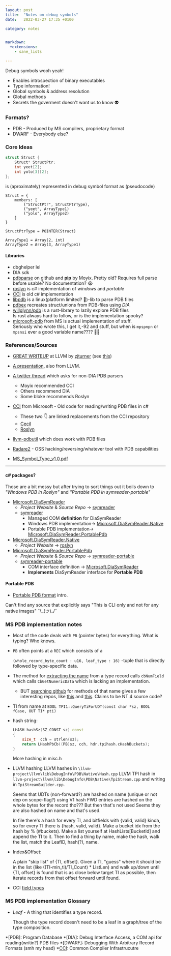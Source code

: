 ```yaml
---
layout: post
title:  "Notes on debug symbols"
date:   2022-03-27 17:35 +0100

category: notes


markdown:
  +extensions:
    - sane_lists

---
```


Debug symbols wooh yeah!

* Enables introspection of binary executables
* Type information!
* Global symbols & address resolution
* Global methods
* Secrets the goverment doesn't want us to know 👽

### Formats?

* PDB - Produced by MS compilers, proprietary format
* DWARF - Everybody else?

### Core Ideas

```c++
struct Struct {
    Struct* StructPtr;
    int yeet[2];
    int yolo[3][2];
};
```
is (aproximately) represented in debug symbol format as (pseudocode)
```python3
Struct = {
    members: [
        ("StructPtr", StructPtrType),
        ("yeet", ArrayType1)
        ("yolo", ArrayType2)
    ]
}

StructPtrType = POINTER(Struct)

ArrayType1 = Array(2, int)
ArrayType2 = Array(3, ArrayType1)

```


#### Libraries

* dbghelper lel
* DIA sdk
* [pdbparse] on github and **pip** by Moyix. Pretty old? Requires full parse before usable? No documentation? 😭
* [roslyn] is c# implementation of _windows_ and _portable_
* [CCI] is old c# implementation
* [libpdb] is a linux(platform limited? 🤔)-lib to parse PDB files
* [pdbex] recreates struct/unions from PDB-files using *DIA*
* [willglynn/pdb] is a rust-library to lazily explore PDB files  
    Is rust always hard to follow, or is the implementation spooky?
* [microsoft-pdb] from MS is actual implementation of stuff.  
    Seriously who wrote this, I get it,-92 and stuff, but when is `mpspnpn` or `mpsnsi` ever a good variable name???? 🙂🔫



### References/Sources

* [GREAT WRITEUP](https://llvm.org/docs/PDB/index.html) at LLVM by [zjturner](https://github.com/zjturner?tab=repositories) (see [this](https://github.com/microsoft/microsoft-pdb/issues/51#issuecomment-954217478))
* [A presentation](https://llvm.org/devmtg/2016-11/Slides/Kleckner-CodeViewInLLVM.pdf), also from LLVM.

* [A twitter thread](https://twitter.com/aionescu/status/1057739095495954432) which asks for non-DIA PDB parsers
    * Moyix recommended CCI
    * Others recommend DIA
    * Some bloke recommends Roslyn
* [CCI] from Microsoft - Old code for reading/writing PDB files in c#
    * These two 👇 are linked replacements from the CCI repository
    * [Cecil](https://github.com/jbevain/cecil/tree/master/symbols)
    * [Roslyn]
* [llvm-pdbutil](https://llvm.org/docs/CommandGuide/llvm-pdbutil.html) which does work with PDB files
* [Radare2] - OSS hacking/reversing/whatever tool with PDB capabilities
* [MS_Symbol_Type_v1.0.pdf](https://pierrelib.pagesperso-orange.fr/exec_formats/MS_Symbol_Type_v1.0.pdf)

-----------

#### c# packages?

Those are a bit messy but after trying to sort things out it boils down to _"Windows PDB in Roslyn"_ and _"Portable PDB in symreader-portable"_

* [Microsoft.DiaSymReader]
    * _Project Website_ & _Source Repo_ -> [symreader]
    * [symreader]
        * Managed COM **definition** for DiaSymReader
        * Windows PDB implementation-> [Microsoft.DiaSymReader.Native]
        * Portable PDB implementation-> [Microsoft.DiaSymReader.PortablePdb]
* [Microsoft.DiaSymReader.Native]
    * _Project Website_ -> [roslyn]
* [Microsoft.DiaSymReader.PortablePdb]
    * _Project Website_ & _Source Repo_ -> [symreader-portable]
    * [symreader-portable]
        * COM interface definition -> [Microsoft.DiaSymReader]
        * **Implements** DiaSymReader interface for **Portable PDB**




#### Portable PDB

* [Portable PDB format](https://github.com/dotnet/core/blob/main/Documentation/diagnostics/portable_pdb.md) intro.

Can't find any source that explicitly says "This is CLI only and not for any native images" ¯\\_(ツ)\_/¯



### MS PDB implementation notes

* Most of the code deals with `PB` (pointer bytes) for everything. What is typing? Who knows.

* `PB` often points at a `REC` which consists of a

    `(whole_record_byte_count : u16, leaf_type : 16)` -tuple that is directly followed by type-specific data.

* The method for [extracting the name](https://github.com/microsoft/microsoft-pdb/blob/e6b1dec61e154b568357537792e1d17a13525d5d/PDB/include/symtypeutils.h#L24) from a type record calls `cbNumField` which calls `CbGetNumericData` which is lacking an implementation.
     * BUT [searching github](https://github.com/search?q=CbGetNumericData&type=code) for methods of that name gives a few interesting repos,
     like [this](https://github.com/Hengle/windows_nt_4_source_code/blob/d372619346dd27ad63524d5477f33fdaf2b8e0a4/windows_nt_4_source_code/nt4/private/sdktools/vctools/pdb/mre/mretype.cpp#L39)
     and [this](https://github.com/fungosforks/Windows-NT-4.0-Source/blob/7a9a4aa4c3f950d0cd5512af11224084205e8fc0/private/sdktools/vctools/pdb/mre/mretype.cpp#L39).
     Claims to be NT 4 source code?

* TI from name at `BOOL TPI1::QueryTiForUDT(const char *sz, BOOL fCase, OUT TI* pti)`     
* hash string:

    ```c++
    LHASH hashSz(SZ_CONST sz) const
    {
        size_t  cch = strlen(sz);
        return LHashPbCb((PB)sz, cch, hdr.tpihash.cHashBuckets);
    }
    ```
    More hashing in misc.h

* LLVM hashing
    LLVM hashes in `\llvm-project\llvm\lib\DebugInfo\PDB\Native\Hash.cpp`
    LLVM TPI hash in `llvm-project\llvm\lib\DebugInfo\PDB\Native\TpiStream.cpp` and writing in `TpiStreamBuilder.cpp`.

    Seems that UDTs (non-forward?) are hashed on name (unique or not dep on scope-flag?) using V1 hash
    FWD entries are hashed on the whole bytes for the record tho??? But then that's not used
    Seems they are also hashed on name and that's used.

    In file there's a hash for every TI, and bitfields with {valid, valid} kinda, so for every TI
    there is {hash, valid, valid}.
    Make a bucket idx from the hash by % (#buckets).
    Make a list yourself at HashLists[BucketId] and append the TI to it.
    Then to find a thing by name, make the hash, walk the list, match the LeafID, hash(?), name.

* Index&Offset:

    A plain "skip list" of {TI, offset}.
    Given a TI, "guess" where it should be in the list (like ((TI-min_ti)/TI_Count) * ListLen) and walk up/down
     until {TI, offset} is found that is as close below target TI as possible, then iterate records from that
     offset forward until found.

* CCI [field types](https://github.com/microsoft/cci/blob/master/PDBReaderAndWriter/PdbReader/CvInfo.cs)


### MS PDB implementation Glossary

* _Leaf_ - A thing that identifies a type record.
    
    Though the type record doesn't need to be a leaf in a graph/tree of the type composition.













[pdbparse]: https://github.com/moyix/pdbparse
[Roslyn]: https://github.com/dotnet/roslyn
[CCI]: https://github.com/microsoft/cci
[libpdb]: https://github.com/shareef12/libpdb
[pdbex]: https://github.com/wbenny/pdbex
[willglynn/pdb]: https://github.com/willglynn/pdb
[microsoft-pdb]: https://github.com/microsoft/microsoft-pdb

[symreader]: https://github.com/dotnet/symreader
[symreader-portable]: https://github.com/dotnet/symreader-portable

[Microsoft.DiaSymReader]: https://www.nuget.org/packages/Microsoft.DiaSymReader
[Microsoft.DiaSymReader.Native]: https://www.nuget.org/packages/Microsoft.DiaSymReader.Native
[Microsoft.DiaSymReader.PortablePdb]: https://www.nuget.org/packages/Microsoft.DiaSymReader.PortablePdb

[Radare2]: https://github.com/radareorg/radare2/tree/master/libr/bin/pdb

*[PDB]: Program Database
*[DIA]: Debug Interface Access, a COM api for reading(writin?) PDB files
*[DWARF]: Debugging With Arbitrary Record Formats (smh my head)
*[CCI]: Common Compiler Infrastrucutre
